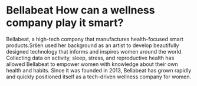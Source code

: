 # Bellabeat How can a wellness company play it smart?

  Bellabeat, a high-tech company that manufactures health-focused smart products.Sršen used her background as an artist to
  develop beautifully designed technology that informs and inspires women around the world. Collecting data on activity, sleep,
  stress, and reproductive health has allowed Bellabeat to empower women with knowledge about their own health and habits.
  Since it was founded in 2013, Bellabeat has grown rapidly and quickly positioned itself as a tech-driven wellness company for women.
